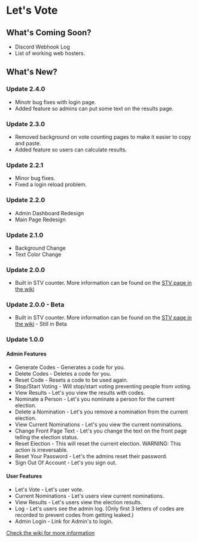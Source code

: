# Let's Vote

## What's Coming Soon?
* Discord Webhook Log<br />
* List of working web hosters.

## What's New?
### Update 2.4.0
* Minotr bug fixes with login page.
* Added feature so admins can put some text on the results page.

### Update 2.3.0
* Removed background on vote counting pages to make it easier to copy and paste.
* Added feature so users can calculate results.

### Update 2.2.1
* Minor bug fixes.
* Fixed a login reload problem.

### Update 2.2.0
* Admin Dashboard Redesign
* Main Page Redesign

### Update 2.1.0
* Background Change
* Text Color Change

### Update 2.0.0
* Built in STV counter. More information can be found on the [STV page in the wiki](https://github.com/anishanne/letsvote/wiki/Single-Transferable-Voting)  

### Update 2.0.0 - Beta
* Built in STV counter. More information can be found on the [STV page in the wiki](https://github.com/anishanne/letsvote/wiki/Single-Transferable-Voting) - Still in Beta

### Update 1.0.0
#### Admin Features
* Generate Codes - Generates a code for you.
* Delete Codes - Deletes a code for you.
* Reset Code - Resets a code to be used again.
* Stop/Start Voting - Will stop/start voting preventing people from voting.
* View Results - Let's you view the results with codes.
* Nominate a Person - Let's you nominate a person for the current election.
* Delete a Nomination - Let's you remove a nomination from the current election.
* View Current Nominations - Let's you view the current nominations.
* Change Front Page Text - Let's you change the text on the front page telling the election status.
* Reset Election - This will reset the current election. WARNING: This action is irreversable.
* Reset Your Password - Let's the admins reset their password. 
* Sign Out Of Account - Let's you sign out.

#### User Features
* Let's Vote - Let's user vote.
* Current Nominations - Let's users view current nominations.
* View Results - Let's users view the election results.
* Log - Let's users see the admin log. (Only first 3 letters of codes are recorded to prevent codes from getting leaked.)
* Admin Login - Link for Admin's to login.

[Check the wiki for more information](https://github.com/anishanne/letsvote/wiki)
